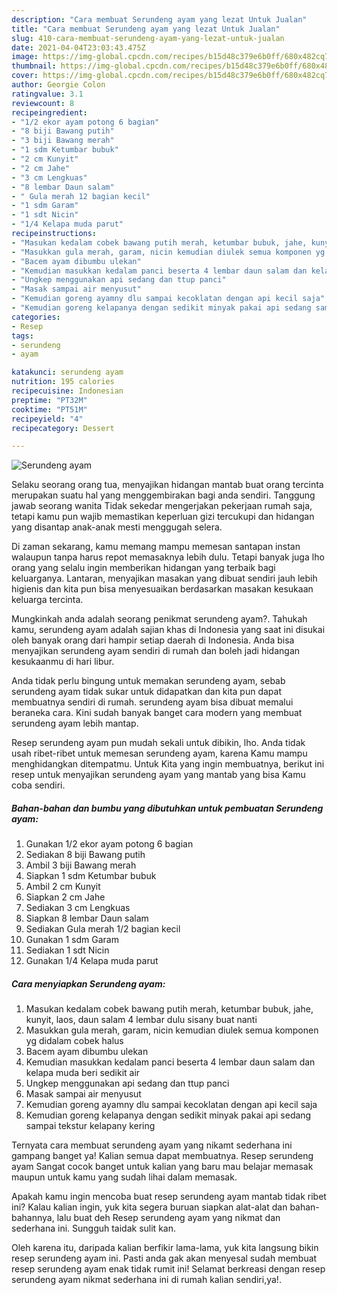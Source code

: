 ```yaml
---
description: "Cara membuat Serundeng ayam yang lezat Untuk Jualan"
title: "Cara membuat Serundeng ayam yang lezat Untuk Jualan"
slug: 410-cara-membuat-serundeng-ayam-yang-lezat-untuk-jualan
date: 2021-04-04T23:03:43.475Z
image: https://img-global.cpcdn.com/recipes/b15d48c379e6b0ff/680x482cq70/serundeng-ayam-foto-resep-utama.jpg
thumbnail: https://img-global.cpcdn.com/recipes/b15d48c379e6b0ff/680x482cq70/serundeng-ayam-foto-resep-utama.jpg
cover: https://img-global.cpcdn.com/recipes/b15d48c379e6b0ff/680x482cq70/serundeng-ayam-foto-resep-utama.jpg
author: Georgie Colon
ratingvalue: 3.1
reviewcount: 8
recipeingredient:
- "1/2 ekor ayam potong 6 bagian"
- "8 biji Bawang putih"
- "3 biji Bawang merah"
- "1 sdm Ketumbar bubuk"
- "2 cm Kunyit"
- "2 cm Jahe"
- "3 cm Lengkuas"
- "8 lembar Daun salam"
- " Gula merah 12 bagian kecil"
- "1 sdm Garam"
- "1 sdt Nicin"
- "1/4 Kelapa muda parut"
recipeinstructions:
- "Masukan kedalam cobek bawang putih merah, ketumbar bubuk, jahe, kunyit, laos, daun salam 4 lembar dulu sisany buat nanti"
- "Masukkan gula merah, garam, nicin kemudian diulek semua komponen yg didalam cobek halus"
- "Bacem ayam dibumbu ulekan"
- "Kemudian masukkan kedalam panci beserta 4 lembar daun salam dan kelapa muda beri sedikit air"
- "Ungkep menggunakan api sedang dan ttup panci"
- "Masak sampai air menyusut"
- "Kemudian goreng ayamny dlu sampai kecoklatan dengan api kecil saja"
- "Kemudian goreng kelapanya dengan sedikit minyak pakai api sedang sampai tekstur kelapany kering"
categories:
- Resep
tags:
- serundeng
- ayam

katakunci: serundeng ayam 
nutrition: 195 calories
recipecuisine: Indonesian
preptime: "PT32M"
cooktime: "PT51M"
recipeyield: "4"
recipecategory: Dessert

---
```



![Serundeng ayam](https://img-global.cpcdn.com/recipes/b15d48c379e6b0ff/680x482cq70/serundeng-ayam-foto-resep-utama.jpg)

Selaku seorang orang tua, menyajikan hidangan mantab buat orang tercinta merupakan suatu hal yang menggembirakan bagi anda sendiri. Tanggung jawab seorang  wanita Tidak sekedar mengerjakan pekerjaan rumah saja, tetapi kamu pun wajib memastikan keperluan gizi tercukupi dan hidangan yang disantap anak-anak mesti menggugah selera.

Di zaman  sekarang, kamu memang mampu memesan santapan instan walaupun tanpa harus repot memasaknya lebih dulu. Tetapi banyak juga lho orang yang selalu ingin memberikan hidangan yang terbaik bagi keluarganya. Lantaran, menyajikan masakan yang dibuat sendiri jauh lebih higienis dan kita pun bisa menyesuaikan berdasarkan masakan kesukaan keluarga tercinta. 



Mungkinkah anda adalah seorang penikmat serundeng ayam?. Tahukah kamu, serundeng ayam adalah sajian khas di Indonesia yang saat ini disukai oleh banyak orang dari hampir setiap daerah di Indonesia. Anda bisa menyajikan serundeng ayam sendiri di rumah dan boleh jadi hidangan kesukaanmu di hari libur.

Anda tidak perlu bingung untuk memakan serundeng ayam, sebab serundeng ayam tidak sukar untuk didapatkan dan kita pun dapat membuatnya sendiri di rumah. serundeng ayam bisa dibuat memalui beraneka cara. Kini sudah banyak banget cara modern yang membuat serundeng ayam lebih mantap.

Resep serundeng ayam pun mudah sekali untuk dibikin, lho. Anda tidak usah ribet-ribet untuk memesan serundeng ayam, karena Kamu mampu menghidangkan ditempatmu. Untuk Kita yang ingin membuatnya, berikut ini resep untuk menyajikan serundeng ayam yang mantab yang bisa Kamu coba sendiri.

<!--inarticleads1-->

##### Bahan-bahan dan bumbu yang dibutuhkan untuk pembuatan Serundeng ayam:

1. Gunakan 1/2 ekor ayam potong 6 bagian
1. Sediakan 8 biji Bawang putih
1. Ambil 3 biji Bawang merah
1. Siapkan 1 sdm Ketumbar bubuk
1. Ambil 2 cm Kunyit
1. Siapkan 2 cm Jahe
1. Sediakan 3 cm Lengkuas
1. Siapkan 8 lembar Daun salam
1. Sediakan  Gula merah 1/2 bagian kecil
1. Gunakan 1 sdm Garam
1. Sediakan 1 sdt Nicin
1. Gunakan 1/4 Kelapa muda parut




<!--inarticleads2-->

##### Cara menyiapkan Serundeng ayam:

1. Masukan kedalam cobek bawang putih merah, ketumbar bubuk, jahe, kunyit, laos, daun salam 4 lembar dulu sisany buat nanti
1. Masukkan gula merah, garam, nicin kemudian diulek semua komponen yg didalam cobek halus
1. Bacem ayam dibumbu ulekan
1. Kemudian masukkan kedalam panci beserta 4 lembar daun salam dan kelapa muda beri sedikit air
1. Ungkep menggunakan api sedang dan ttup panci
1. Masak sampai air menyusut
1. Kemudian goreng ayamny dlu sampai kecoklatan dengan api kecil saja
1. Kemudian goreng kelapanya dengan sedikit minyak pakai api sedang sampai tekstur kelapany kering




Ternyata cara membuat serundeng ayam yang nikamt sederhana ini gampang banget ya! Kalian semua dapat membuatnya. Resep serundeng ayam Sangat cocok banget untuk kalian yang baru mau belajar memasak maupun untuk kamu yang sudah lihai dalam memasak.

Apakah kamu ingin mencoba buat resep serundeng ayam mantab tidak ribet ini? Kalau kalian ingin, yuk kita segera buruan siapkan alat-alat dan bahan-bahannya, lalu buat deh Resep serundeng ayam yang nikmat dan sederhana ini. Sungguh taidak sulit kan. 

Oleh karena itu, daripada kalian berfikir lama-lama, yuk kita langsung bikin resep serundeng ayam ini. Pasti anda gak akan menyesal sudah membuat resep serundeng ayam enak tidak rumit ini! Selamat berkreasi dengan resep serundeng ayam nikmat sederhana ini di rumah kalian sendiri,ya!.

